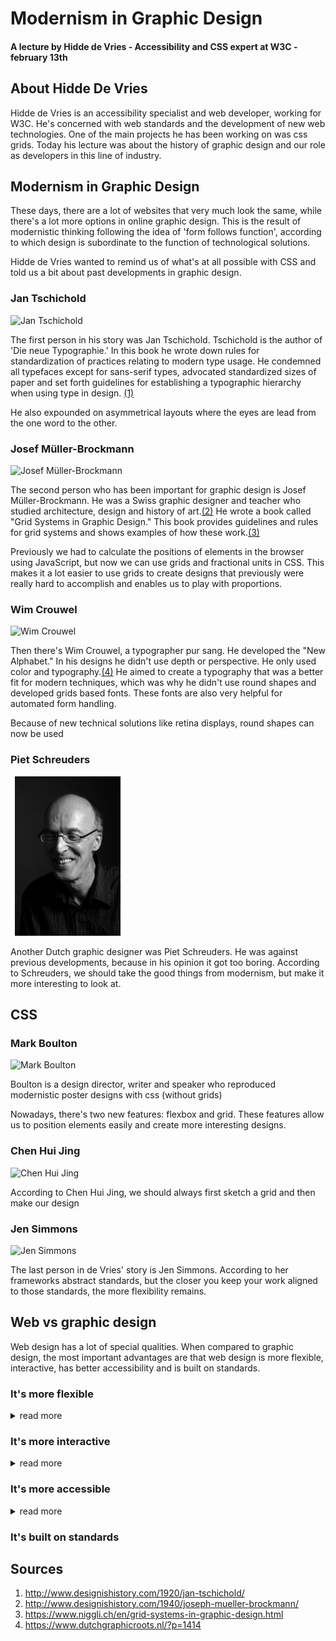 # Modernism in Graphic Design
#### A lecture by Hidde de Vries - Accessibility and CSS expert at W3C - february 13th

## About Hidde De Vries
Hidde de Vries is an accessibility specialist and web developer, working for W3C. He's concerned with web standards and the development of new web technologies. One of the main projects he has been working on was css grids. Today his lecture was about the history of graphic design and our role as developers in this line of industry.

## Modernism in Graphic Design
These days, there are a lot of websites that very much look the same, while there's a lot more options in online graphic design. This is the result of modernistic thinking following the idea of 'form follows function', according to which design is subordinate to the function of technological solutions.

Hidde de Vries wanted to remind us of what's at all possible with CSS and told us a bit about past developments in graphic design.

### Jan Tschichold
![Jan Tschichold][Jan Tschichold]

The first person in his story was Jan Tschichold. Tschichold is the author of 'Die neue Typographie.' In this book he wrote down rules for standardization of practices relating to modern type usage. He condemned all typefaces except for sans-serif types, advocated standardized sizes of paper and set forth guidelines for establishing a typographic hierarchy when using type in design. [(1)][1]

He also expounded on asymmetrical layouts where the eyes are lead from the one word to the other.

### Josef Müller-Brockmann
![Josef Müller-Brockmann][Josef Müller-Brockmann]

The second person who has been important for graphic design is Josef Müller-Brockmann. He was a Swiss graphic designer and teacher who studied architecture, design and history of art.[(2)][2] He wrote a book called "Grid Systems in Graphic Design." This book provides guidelines and rules for grid systems and shows examples of how these work.[(3)][3]

Previously we had to calculate the positions of elements in the browser using JavaScript, but now we can use grids and fractional units in CSS. This makes it a lot easier to use grids to create designs that previously were really hard to accomplish and enables us to play with proportions.

### Wim Crouwel
![Wim Crouwel][Wim Crouwel]

Then there's Wim Crouwel, a typographer pur sang. He developed the "New Alphabet." In his designs he didn't use depth or perspective. He only used color and typography.[(4)][4] He aimed to create a typography that was a better fit for modern techniques, which was why he didn't use round shapes and developed grids based fonts. These fonts are also very helpful for automated form handling.

Because of new technical solutions like retina displays, round shapes can now be used

### Piet Schreuders
![Piet Schreuders][Piet Schreuders]

Another Dutch graphic designer was Piet Schreuders. He was against previous developments, because in his opinion it got too boring. According to Schreuders, we should take the good things from modernism, but make it more interesting to look at.


## CSS

### Mark Boulton
![Mark Boulton][Mark Boulton]

Boulton is a design director, writer and speaker who reproduced modernistic poster designs with css (without grids)

Nowadays, there's two new features: flexbox and grid. These features allow us to position elements easily and create more interesting designs.

### Chen Hui Jing
![Chen Hui Jing][Chen Hui Jing]

According to Chen Hui Jing, we should always first sketch a grid and then make our design

### Jen Simmons
![Jen Simmons][Jen Simmons]

The last person in de Vries' story is Jen Simmons. According to her frameworks abstract standards, but the closer you keep your work aligned to those standards, the more flexibility remains.

## Web vs graphic design
Web design has a lot of special qualities. When compared to graphic design, the most important advantages are that web design is more flexible, interactive, has better accessibility and is built on standards.

### It's more flexible
<details>
<summary>read more</summary>
Web design is way more flexible. You can for example change the sizes of all elements, fonts and colors.
</details>

### It's more interactive
<details>
<summary>read more</summary>
Because it's possible to hide or show things and animate elements using CSS, web design can easily be made interactive in ways that can never be achieved with graphic design.
</details>

### It's more accessible
<details>
<summary>read more</summary>
  Because web design is mostly text, it's possible to **select**, **copy** and **translate** parts of web pages. This helps at creating more accessible designs.
</details>

### It's built on standards


## Sources
1. http://www.designishistory.com/1920/jan-tschichold/
2. http://www.designishistory.com/1940/joseph-mueller-brockmann/
3. https://www.niggli.ch/en/grid-systems-in-graphic-design.html
4. https://www.dutchgraphicroots.nl/?p=1414


<!-- sources -->
[1]: http://www.designishistory.com/1920/jan-tschichold/
[2]: http://www.designishistory.com/1940/joseph-mueller-brockmann/
[3]: https://www.niggli.ch/en/grid-systems-in-graphic-design.html
[4]: https://www.dutchgraphicroots.nl/?p=1414

<!-- picture links -->
[Jen Simmons]:https://upload.wikimedia.org/wikipedia/commons/thumb/0/06/Jen_Simmons_AEACHI_%28cropped%29.jpeg/220px-Jen_Simmons_AEACHI_%28cropped%29.jpeg
[Chen Hui Jing]:https://chenhuijing.com/assets/images/headshot.jpg
[Mark Boulton]:https://rosenfeldmedia.com/designopssummit2018/wp-content/uploads/sites/10/2018/07/boulton-262x272.png
[Piet Schreuders]:https://github.com/lennartdeknikker/weekly-nerd-1920/blob/master/assets/images/hidde%20de%20vries/piet%20schreuder.png
[Wim Crouwel]:https://upload.wikimedia.org/wikipedia/commons/thumb/5/59/Wim_Crouwel_1976.jpg/220px-Wim_Crouwel_1976.jpg
[Josef Müller-Brockmann]:https://images.gr-assets.com/authors/1352473500p5/201322.jpg
[Jan Tschichold]: https://upload.wikimedia.org/wikipedia/commons/thumb/a/ad/Jan_Tschichold_%281963%29_by_Erling_Mandelmann.jpg/220px-Jan_Tschichold_%281963%29_by_Erling_Mandelmann.jpg
